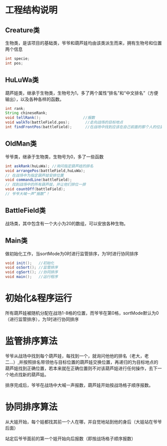 # 工程结构说明

## Creature类

生物类，是该项目的基础类，爷爷和葫芦娃均由该类派生而来，拥有生物号和位置两个信息

```java
int specie;
int pos;
```

## HuLuWa类

葫芦娃类，继承于生物类，生物号为1，多了两个属性“排名”和“中文排名”（方便输出），以及各种各样的函数。

```java
int rank;
String chineseRank;
void tellRank();  				   //报数
void walkTo(battleField,pos);	  	//走向战场的目标地点
int findFrontPos(battleField); 		//在战场中找到应该在自己前面的那个人的位置
```

## OldMan类

爷爷类，继承于生物类，生物号为0，多了一些函数

```java
int askRank(huLuWa); //询问指定葫芦娃的排名
void arrangePos(battleField,huLuWa);
// 在战场中为指定葫芦娃安排位置
void commandLine(battleField);
// 找到战场中的所有葫芦娃，并让他们排位一排
void countOff(battleField);
// 爷爷大喊一声“报数”！
```

## BattleField类

战场类，其中包含有一个大小为20的数组，可以安放各种生物。

## Main类

做初始化工作，当sortMode为0时进行监管排序，为1时进行协同排序

```java
void init();   //初始化
void osSort(); //监管排序
void cgSort(); //协同排序
void main();   //运行程序
```

# 初始化&程序运行

所有葫芦娃被随机分配在战场1-8格的位置，而爷爷在第0格，sortMode默认为0（进行监管排序），为1时进行协同排序

# 监管排序算法

爷爷从战场中找到每个葫芦娃，每找到一个，就询问他他的排名（老大，老二...）,并按照排名带领他与目标位置的葫芦娃交换位置，再递归的为目标地点的葫芦娃找到正确位置，若本来就在正确位置则不对该葫芦娃进行任何操作，去下一个地点找新的葫芦娃。

排序完成后，爷爷在战场中大喊一声报数，葫芦娃开始按战场格子顺序报数。

# 协同排序算法

从大娃开始，每个娃都找其前一个人在哪，并自觉地站到他的身后（大娃站在爷爷后面）

站定后爷爷面前的第一个娃开始向后报数（即按战场格子顺序报数）




